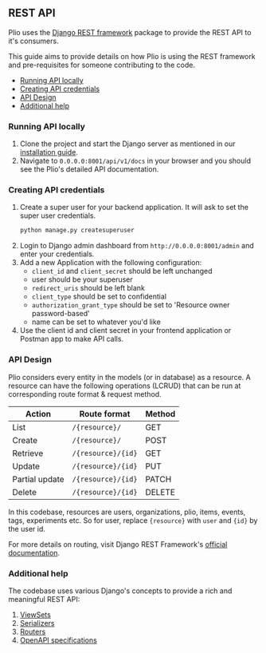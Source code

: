 ## REST API
Plio uses the [Django REST framework](https://www.django-rest-framework.org/) package to provide the REST API to it's consumers.

This guide aims to provide details on how Plio is using the REST framework and pre-requisites for someone contributing to the code.

  - [Running API locally](#running-api-locally)
  - [Creating API credentials](#creating-api-credentials)
  - [API Design](#api-design)
  - [Additional help](#additional-help)

### Running API locally
1. Clone the project and start the Django server as mentioned in our [installation guide](INSTALLATION.md).
2. Navigate to `0.0.0.0:8001/api/v1/docs` in your browser and you should see the Plio's detailed API documentation.

### Creating API credentials
1. Create a super user for your backend application. It will ask to set the super user credentials.
    ```sh
    python manage.py createsuperuser
    ```
2. Login to Django admin dashboard from `http://0.0.0.0:8001/admin` and enter your credentials.
3. Add a new Application with the following configuration:
   - `client_id` and `client_secret` should be left unchanged
   - user should be your superuser
   - `redirect_uris` should be left blank
   - `client_type` should be set to confidential
   - `authorization_grant_type` should be set to 'Resource owner password-based'
   - name can be set to whatever you'd like
4. Use the client id and client secret in your frontend application or Postman app to make API calls.

### API Design
Plio considers every entity in the models (or in database) as a resource. A resource can have the following operations (LCRUD) that can be run at corresponding route format & request method.

| Action         | Route format       | Method |
|----------------|--------------------|--------|
| List           | `/{resource}/`     | GET    |
| Create         | `/{resource}/`     | POST   |
| Retrieve       | `/{resource}/{id}` | GET    |
| Update         | `/{resource}/{id}` | PUT    |
| Partial update | `/{resource}/{id}` | PATCH  |
| Delete         | `/{resource}/{id}` | DELETE |

In this codebase, resources are users, organizations, plio, items, events, tags, experiments etc. So for user, replace `{resource}` with `user` and `{id}` by the user id.

For more details on routing, visit Django REST Framework's [official documentation](https://www.django-rest-framework.org/api-guide/routers/).

### Additional help
The codebase uses various Django's concepts to provide a rich and meaningful REST API:
1. [ViewSets](https://www.django-rest-framework.org/api-guide/viewsets/)
2. [Serializers](https://www.django-rest-framework.org/api-guide/serializers/)
3. [Routers](https://www.django-rest-framework.org/api-guide/routers/)
4. [OpenAPI specifications](https://swagger.io/docs/specification/about/)
